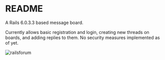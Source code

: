 # README

A Rails 6.0.3.3 based message board.

Currently allows basic registration and login, creating new threads on boards, and adding replies to them. No security measures implemented as of yet.

![railsforum](https://user-images.githubusercontent.com/69091357/95025799-1b216800-0695-11eb-946e-17c5faf119ee.gif)
